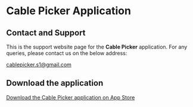 

# Cable Picker Application


## Contact and Support
This is the support website page for the **Cable Picker** application. For any queries, please contact us on the below address:

cablepicker.s1@gmail.com


## Download the application
[Download the Cable Picker application on App Store](https://apps.apple.com/us/app/cable-picker/id1673756820)
